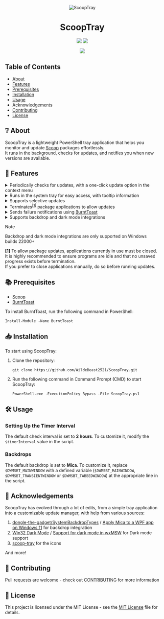 <p align="center">
  <img alt="ScoopTray" src="./updates-available.ico" width="64">
<h1 align="center">ScoopTray</h1>
<p align="center">
  <img src="https://img.shields.io/badge/Made%20with-PowerShell-blue?style=for-the-badge&logo=powershell">
  <img src="https://img.shields.io/badge/Windows-0078D6?style=for-the-badge&logo=windows&logoColor=white">
</p>
<p align="center">
  <img src="https://img.shields.io/badge/License-MIT-blue?style=for-the-badge&logo=github">
</p>

## Table of Contents
<!-- vim-markdown-toc GFM -->
* [About](#-about)
* [Features](#-features)
* [Prerequisites](#-prerequisites)
* [Installation](#-installation)
* [Usage](#%EF%B8%8F-usage)
* [Acknowledgements](#-acknowledgements)
* [Contributing](#-contributing)
* [License](#-license)
<!-- vim-markdown-toc GFM -->

<h2>❔ About</h2>
<p>
  ScoopTray is a lightweight PowerShell tray application that helps you monitor and update <a href="https://scoop.sh">Scoop</a> packages effortlessly.<br>
  It runs in the background, checks for updates, and notifies you when new versions are available.
</p>
<h2>🚀 Features</h2>
<p>
  <details>
    <summary>
      Periodically checks for updates, with a one-click update option in the context menu
    </summary>
    <table>
      <tr>
        <td align="center">
          <a title="Context Menu">
            <img src="./images/contextmenu.png" alt="Context Menu"/><br>
            <b>Context Menu</b>
          </a>
        </td>
      </tr>
    </table>
  </details>
  <details>
    <summary>
      Runs in the system tray for easy access, with tooltip information
    </summary>
    <table>
      <tr>
        <td align="center">
          <a title="Tooltip">
            <img src="./images/tooltip.png" alt="Tooltip"/><br>
            <b>Tooltip</b>
          </a>
        </td>
      </tr>
    </table>
  </details>
  <details>
    <summary>Supports selective updates</summary>
    <table>
      <tr>
        <td align="center">
          <a title="Updates">
            <img src="./images/mica-dark.png" alt="Updates"/><br>
            <b>Updates</b>
          </a>
        </td>
      </tr>
    </table>
  </details>
  <details>
    <summary>
      Terminates<sup><a href="#terminates">[1]</a></sup> package applications to allow updates
    </summary>
    <table>
      <tr>
        <td align="center">
          <a title="Termination">
            <img src="./images/termination.png" alt="Termination"/><br>
            <b>Termination</b>
          </a>
        </td>
      </tr>
    </table>
  </details>
  <details>
    <summary>
      Sends failure notifications using <a href="https://github.com/Windos/BurntToast">BurntToast</a>
    </summary>
    <table>
      <tr>
        <td align="center">
          <a title="Failure">
            <img src="./images/burnttoast-failure.png" alt="Failure"/><br>
            <b>Failure</b>
          </a>
        </td>
        <td align="center">
          <a title="Error">
            <img src="./images/burnttoast-error.png" alt="Error"/><br>
            <b>Error</b>
          </a>
        </td>
      </tr>
    </table>
  </details>
  <details>
    <summary>
      Supports backdrop and dark mode integrations
    </summary>
    <table>
      <tr>
        <td colspan="3" align="center">
          <b>Backdrop</b>
        </td>
      </tr>
      <tr>
        <th align="center">
          <b>Type</b>
        </th>
        <th align="center">
          <b>Light</b>
        </th>
        <th align="center">
          <b>Dark</b>
        </th>
      </tr>
      <tr>
        <td align="center">
          <a title="Acrylic">
            Acrylic
          </a>
        </td>
        <td align="center">
          <a title="Acrylic Light">
            <img src="./images/acrylic-light.png" alt="Acrylic Light"/><br>
          </a>
        </td>
        <td align="center">
          <a title="Acrylic Dark">
            <img src="./images/acrylic-dark.png" alt="Acrylic Dark"/><br>
          </a>
        </td>
      </tr>
      <tr>
        <td align="center">
          <a title="Mica">
            Mica
            <b>(Default)</b>
          </a>
        </td>
        <td align="center">
          <a title="Mica Light">
            <img src="./images/mica-light.png" alt="Mica Light"/><br>
          </a>
        </td>
        <td align="center">
          <a title="Mica Dark">
            <img src="./images/mica-dark.png" alt="Mica Dark"/><br>
          </a>
        </td>
      </tr>
      <tr>
        <td align="center">
          <a title="Mica Alt">
            Mica Alt
          </a>
        </td>
        <td align="center">
          <a title="Mica Alt Light">
            <img src="./images/mica-alt-light.png" alt="Mica Alt Light"/><br>
          </a>
        </td>
        <td align="center">
          <a title="Mica Alt Dark">
            <img src="./images/mica-alt-dark.png" alt="Mica Alt Dark"/><br>
          </a>
        </td>
      </tr>
    </table>
    <br>
    <table>
      <tr>
        <td colspan="2" align="center">
          <b>Theme</b>
        </td>
      </tr>
      <tr>
        <th align="center">
          <b>Light</b>
        </th>
        <th align="center">
          <b>Dark</b>
        </th>
      </tr>
      <tr>
        <td align="center">
          <a title="Light">
            <img src="./images/light.png" alt="Light"/><br>
          </a>
        </td>
        <td align="center">
          <a title="Dark">
            <img src="./images/dark.png" alt="Dark"/><br>
          </a>
        </td>
      </tr>
    </table>
  </details>
</p>

> [!NOTE]  
> Backdrop and dark mode integrations are only supported on Windows builds 22000+

<p id="terminates">
  <strong>[1]</strong>
  To allow package updates, applications currently in use must be closed. It is highly recommended to ensure programs are idle and that no unsaved progress exists before termination.<br>
  If you prefer to close applications manually, do so before running updates.
</p>

<h2>📚 Prerequisites</h2>
<p>
  <ul>
    <li>
      <a href="https://scoop.sh">Scoop</a>
    </li>
    <li>
      <a href="https://github.com/Windos/BurntToast">BurntToast</a>
    </li>
  </ul>
  To install BurntToast, run the following command in PowerShell:
  <pre><code>Install-Module -Name BurntToast</code></pre>
</p>

<h2>📥 Installation</h2>
<p>
  To start using ScoopTray:
  <ol>
    <li>
      Clone the repository:
      <pre><code>git clone https://github.com/WildeBeast2521/ScoopTray.git</code></pre>
    </li>
    <li>
      Run the following command in Command Prompt (CMD) to start ScoopTray:
      <pre><code>PowerShell.exe -ExecutionPolicy Bypass -File ScoopTray.ps1</code></pre>
    </li>
  </ol>
</p>

<h2>🛠️ Usage</h2>
<p>
  <h3>Setting Up the Timer Interval</h3>
  The default check interval is set to <b>2 hours</b>. To customize it, modify the <code>$timerInterval</code> value in the script.

  <h3>Backdrops</h3>
  The default backdrop is set to <b>Mica</b>. To customize it, replace <code>$DWMSBT_MAINWINDOW</code> with a defined variable (<code>$DWMSBT_MAINWINDOW</code>, <code>$DWMSBT_TRANSIENTWINDOW</code> or <code>$DWMSBT_TABBEDWINDOW</code>) at the appropriate line in the script.
</p>

<h2>🙌 Acknowledgements</h2>
<p>
  ScoopTray has evolved through a lot of edits, from a simple tray application into a customizable update manager, with help from various sources:
  <ol>
    <li>
      <a href="https://github.com/dongle-the-gadget/SystemBackdropTypes">dongle-the-gadget/SystemBackdropTypes</a> / <a href="https://tvc-16.science/mica-wpf.html">Apply Mica to a WPF app on Windows 11</a> for backdrop integration
    </li>
    <li>
      <a href="https://gist.github.com/rounk-ctrl/b04e5622e30e0d62956870d5c22b7017">Win32 Dark Mode</a> / <a href="https://www.wxwidgets.org/wxWidgets/src/msw/darkmode.cpp">Support for dark mode in wxMSW</a> for Dark mode support
    </li>
    <li>
      <a href="https://github.com/foosel/scoop-tray">scoop-tray</a> for the icons
    </li>
  </ol>
  And more!
</p>

<h2>🔧 Contributing</h2>
<p>
  Pull requests are welcome - check out <a href="https://github.com/WildeBeast2521/ScoopTray/blob/main/CONTRIBUTING.md">CONTRIBUTING</a> for more information
</p>

<h2>📄 License</h2>
<p>
  This project is licensed under the MIT License - see the <a href="./LICENSE">MIT License</a> file for details.
</p>
